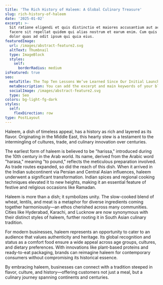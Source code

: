 ```yaml
---
title: 'The Rich History of Haleem: A Global Culinary Treasure'
slug: rich-history-of-haleem
date: '2025-01-02'
excerpt: >-
  Sit ratione eligendi et quis distinctio et maiores accusantium aut accusamus
  facere sit repellat quidem qui alias nostrum et earum enim. Cum quis sint eos
  dolor quas ad odit ipsum qui quia eius.
featuredImage:
  url: /images/abstract-feature2.svg
  altText: Thumbnail
  type: ImageBlock
  styles:
    self:
      borderRadius: medium
isFeatured: true
seo:
  metaTitle: The Top Ten Lessons We’ve Learned Since Our Initial Launch
  metaDescription: You can add the excerpt and main keywords of your blog post here.
  socialImage: /images/abstract-feature2.svg
  type: Seo
colors: bg-light-fg-dark
styles:
  self:
    flexDirection: row
type: PostLayout
---
```

Haleem, a dish of timeless appeal, has a history as rich and layered as its flavor. Originating in the Middle East, this hearty stew is a testament to the intermingling of cultures, trade, and culinary innovation over centuries.

The earliest form of haleem is believed to be "harissa," introduced during the 10th century in the Arab world. Its name, derived from the Arabic word "harasa," meaning "to pound," reflects the meticulous preparation involved. As trade routes expanded, so did the reach of this dish. When it arrived in the Indian subcontinent via Persian and Central Asian influences, haleem underwent a significant transformation. Indian spices and regional cooking techniques elevated it to new heights, making it an essential feature of festive and religious occasions like Ramadan.

Haleem is more than a dish; it symbolizes unity. The slow-cooked blend of wheat, lentils, and meat is a metaphor for diverse ingredients coming together harmoniously—an ethos cherished across many communities. Cities like Hyderabad, Karachi, and Lucknow are now synonymous with their distinct styles of haleem, further rooting it in South Asian culinary tradition.

For modern businesses, haleem represents an opportunity to cater to an audience that values authenticity and heritage. Its global recognition and status as a comfort food ensure a wide appeal across age groups, cultures, and dietary preferences. With innovations like plant-based proteins and ready-to-eat packaging, brands can reimagine haleem for contemporary consumers without compromising its historical essence.

By embracing haleem, businesses can connect with a tradition steeped in flavor, culture, and history—offering customers not just a meal, but a culinary journey spanning continents and centuries.
